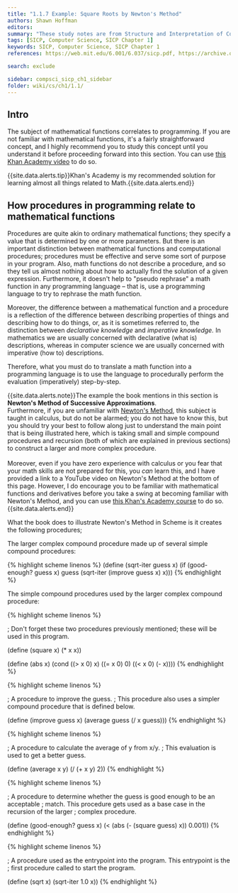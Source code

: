 ```yaml
---
title: "1.1.7 Example: Square Roots by Newton's Method"
authors: Shawn Hoffman
editors: 
summary: "These study notes are from Structure and Interpretation of Computer Programs - 2nd Edition (MIT Electrical Engineering and Computer Science) by Abelson, H. and Sussman, G."
tags: [SICP, Computer Science, SICP Chapter 1]
keywords: SICP, Computer Science, SICP Chapter 1
references: https://web.mit.edu/6.001/6.037/sicp.pdf, https://archive.org/details/ucberkeley_webcast_l28HAzKy0N8

search: exclude

sidebar: compsci_sicp_ch1_sidebar
folder: wiki/cs/ch1/1.1/
---
```


## Intro

The subject of mathematical functions correlates to programming. If you are not familiar with mathematical functions, it's a fairly straightforward concept, and I highly recommend you to study this concept until you understand it before proceeding forward into this section. You can use <a target="_blank" href="https://www.khanacademy.org/math/algebra/x2f8bb11595b61c86:functions/x2f8bb11595b61c86:evaluating-functions/v/what-is-a-function">this Khan Academy video</a> to do so.

{{site.data.alerts.tip}}Khan's Academy is my recommended solution for learning almost all things related to Math.{{site.data.alerts.end}}

## How procedures in programming relate to mathematical functions

Procedures are quite akin to ordinary mathematical functions; they specify a value that is determined by one or more parameters. But there is an important distinction between mathematical functions and computational procedures; procedures must be effective and serve some sort of purpose in your program. Also, math functions do not describe a procedure, and so they tell us almost nothing about how to actually find the solution of a given expression. Furthermore, it doesn't help to "pseudo rephrase" a math function in any programming language – that is, use a programming language to try to rephrase the math function.

Moreover, the difference between a mathematical function and a procedure is a reflection of the difference between describing properties of things and describing how to do things, or, as it is sometimes referred to, the distinction between *declarative knowledge* and *imperative knowledge.* In mathematics we are usually concerned with declarative (what is) descriptions, whereas in computer science we are usually concerned with imperative (how to) descriptions.

Therefore, what you must do to translate a math function into a programming language is to use the language to procedurally perform the evaluation (imperatively) step-by-step.

{{site.data.alerts.note}}The example the book mentions in this section is <b>Newton's Method of Successive Approximations</b>.<br>
Furthermore, if you are unfamiliar with <a target="_blank" href="https://youtu.be/WuaI5G04Rcw">Newton's Method</a>, this subject is taught in calculus, but do not be alarmed; you do not have to know this, but you should try your best to follow along just to understand the main point that is being illustrated here, which is taking small and simple compound procedures and recursion (both of which are explained in previous sections) to construct a larger and more complex procedure.<br><br>
Moreover, even if you have zero experience with calculus or you fear that your math skills are not prepared for this, you <i>can</i> learn this, and I have provided a link to a YouTube video on Newton's Method at the bottom of this page. However, I do encourage you to be familiar with mathematical functions and derivatives before you take a swing at becoming familiar with Newton's Method, and you can use <a target="_blank" href="https://www.khanacademy.org/math/differential-calculus">this Khan's Academy course</a> to do so.{{site.data.alerts.end}}

What the book does to illustrate Newton's Method in Scheme is it creates the following procedures;

The larger complex compound procedure made up of several simple compound procedures:

{% highlight scheme linenos %}
(define (sqrt-iter guess x) (if (good-enough? guess x)
      guess
      (sqrt-iter (improve guess x) x)))
{% endhighlight %}

The simple compound procedures used by the larger complex compound procedure:

{% highlight scheme linenos %}

; Don't forget these two procedures previously mentioned; these will be used in this program.

(define (square x) (* x x))

(define (abs x)
    (cond ((> x 0) x)
          ((= x 0) 0)
          ((< x 0) (- x))))
{% endhighlight %}

{% highlight scheme linenos %}

; A procedure to improve the guess.
; This procedure also uses a simpler compound procedure that is defined below.

(define (improve guess x)
    (average guess (/ x guess)))
{% endhighlight %}

{% highlight scheme linenos %}

; A procedure to calculate the average of y from x/y.
; This evaluation is used to get a better guess.

(define (average x y)
    (/ (+ x y) 2))
{% endhighlight %}

{% highlight scheme linenos %}

; A procedure to determine whether the guess is good enough to be an acceptable
; match. This procedure gets used as a base case in the recursion of the larger
; complex procedure.

(define (good-enough? guess x)
    (< (abs (- (square guess) x)) 0.001))
{% endhighlight %}

{% highlight scheme linenos %}

; A procedure used as the entrypoint into the program. This entrypoint is the
; first procedure called to start the program.

(define (sqrt x)
    (sqrt-iter 1.0 x))
{% endhighlight %}
